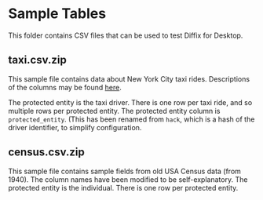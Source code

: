 # Sample Tables

This folder contains CSV files that can be used to test
Diffix for Desktop.

## taxi.csv.zip

This sample file contains data about New York City taxi rides.
Descriptions of the columns may be found
[here](https://www1.nyc.gov/site/tlc/about/tlc-trip-record-data.page).

The protected entity is the taxi driver. There is one row per taxi ride,
and so multiple rows per protected entity. The
protected entity column is `protected_entity`. (This has been renamed from
`hack`, which is a hash of the driver identifier, to simplify configuration.

## census.csv.zip

This sample file contains sample fields from old USA Census data (from 1940).
The column names have been modified to be self-explanatory. The protected
entity is the individual. There is one row per protected entity.